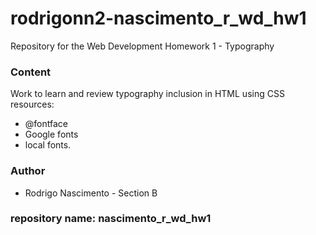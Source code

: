 # rodrigonn2-nascimento_r_wd_hw1
Repository for the Web Development Homework 1 - Typography

### Content
Work to learn and review typography inclusion in HTML using CSS resources:
* @fontface
* Google fonts
* local fonts.

### Author
* Rodrigo Nascimento - Section B

### repository name: nascimento_r_wd_hw1
